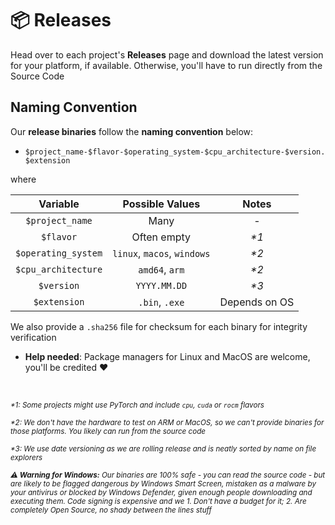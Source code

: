 # 📦 Releases

Head over to each project's **Releases** page and download the latest version for your platform, if available. Otherwise, you'll have to run directly from the Source Code



## Naming Convention

Our **release binaries** follow the **naming convention** below:

- `$project_name-$flavor-$operating_system-$cpu_architecture-$version.$extension`

where

| **Variable**         | **Possible Values**         | **Notes**     |
|:--------------------:|:---------------------------:|:-------------:|
| `$project_name`      | Many                        | -             |
| `$flavor`            | Often empty                 | _*1_          |
| `$operating_system`  | `linux`, `macos`, `windows` | _*2_          |
| `$cpu_architecture`  | `amd64`, `arm`              | _*2_          |
| `$version`           | `YYYY.MM.DD`                | _*3_          |
| `$extension`         | `.bin`, `.exe`              | Depends on OS |

We also provide a `.sha256` file for checksum for each binary for integrity verification

- **Help needed**: Package managers for Linux and MacOS are welcome, you'll be credited ❤️

<br>

<sub><i>*1: Some projects might use PyTorch and include `cpu`, `cuda` or `rocm` flavors</i></sub>

<sub><i>*2: We don't have the hardware to test on ARM or MacOS, so we can't provide binaries for those platforms. You likely can run from the source code</i></sub>

<sub><i>*3: We use date versioning as we are rolling release and is neatly sorted by name on file explorers</i></sub>

<sub><i><b>⚠️ Warning for Windows:</b> Our binaries are 100% safe - you can read the source code - but are likely to be flagged dangerous by Windows Smart Screen, mistaken as a malware by your antivirus or blocked by Windows Defender, given enough people downloading and executing them. Code signing is expensive and we 1. Don't have a budget for it; 2. Are completely Open Source, no shady between the lines stuff</i></sub>
